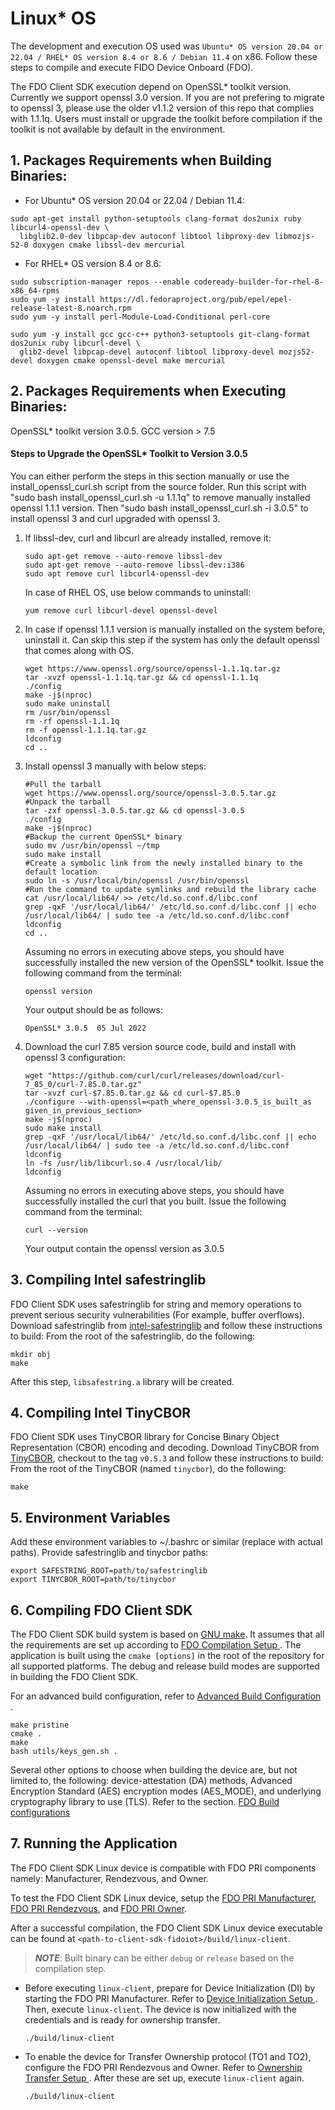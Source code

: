 


# Linux* OS
The development and execution OS used was `Ubuntu* OS version 20.04 or 22.04 / RHEL* OS version 8.4 or 8.6 / Debian 11.4` on x86. Follow these steps to compile and execute FIDO Device Onboard (FDO).

The FDO Client SDK execution depend on OpenSSL* toolkit version. Currently we support openssl 3.0 version. If you are not prefering to migrate to openssl 3, please use the older v1.1.2 version of this repo that complies with 1.1.1q. Users must install or upgrade the toolkit before compilation if the toolkit is not available by default in the environment.

## 1. Packages Requirements when Building Binaries:
* For Ubuntu* OS version 20.04 or 22.04 / Debian 11.4:
```shell
sudo apt-get install python-setuptools clang-format dos2unix ruby libcurl4-openssl-dev \
  libglib2.0-dev libpcap-dev autoconf libtool libproxy-dev libmozjs-52-0 doxygen cmake libssl-dev mercurial
```

* For RHEL* OS version 8.4 or 8.6:
```shell
sudo subscription-manager repos --enable codeready-builder-for-rhel-8-x86_64-rpms
sudo yum -y install https://dl.fedoraproject.org/pub/epel/epel-release-latest-8.noarch.rpm
sudo yum -y install perl-Module-Load-Conditional perl-core
```
```
sudo yum -y install gcc gcc-c++ python3-setuptools git-clang-format dos2unix ruby libcurl-devel \
  glib2-devel libpcap-devel autoconf libtool libproxy-devel mozjs52-devel doxygen cmake openssl-devel make mercurial
```
## 2. Packages Requirements when Executing Binaries:

OpenSSL* toolkit version 3.0.5.
GCC version > 7.5

#### Steps to Upgrade the OpenSSL* Toolkit to Version 3.0.5

You can either perform the steps in this section manually or use the install_openssl_curl.sh script from the source folder. Run this script with "sudo bash install_openssl_curl.sh -u 1.1.1q" to remove manually installed openssl 1.1.1 version. Then "sudo bash install_openssl_curl.sh -i 3.0.5" to install openssl 3 and curl upgraded with openssl 3.

1. If libssl-dev, curl and libcurl are already installed, remove it:
	```
	sudo apt-get remove --auto-remove libssl-dev
	sudo apt-get remove --auto-remove libssl-dev:i386
	sudo apt remove curl libcurl4-openssl-dev
	```
    In case of RHEL OS, use below commands to uninstall:
	```
	yum remove curl libcurl-devel openssl-devel
	```
2. In case if openssl 1.1.1 version is manually installed on the system before, uninstall it.
   Can skip this step if the system has only the default openssl that comes along with OS.
    ```
	wget https://www.openssl.org/source/openssl-1.1.1q.tar.gz
	tar -xvzf openssl-1.1.1q.tar.gz && cd openssl-1.1.1q
	./config
	make -j$(nproc)
	sudo make uninstall
	rm /usr/bin/openssl
	rm -rf openssl-1.1.1q
	rm -f openssl-1.1.1q.tar.gz
	ldconfig
	cd ..
	```

3. Install openssl 3 manually with below steps:
	```
	#Pull the tarball
	wget https://www.openssl.org/source/openssl-3.0.5.tar.gz
	#Unpack the tarball
	tar -zxf openssl-3.0.5.tar.gz && cd openssl-3.0.5
	./config
	make -j$(nproc)
	#Backup the current OpenSSL* binary
	sudo mv /usr/bin/openssl ~/tmp
	sudo make install
	#Create a symbolic link from the newly installed binary to the default location
	sudo ln -s /usr/local/bin/openssl /usr/bin/openssl
	#Run the command to update symlinks and rebuild the library cache
	cat /usr/local/lib64/ >> /etc/ld.so.conf.d/libc.conf
	grep -qxF '/usr/local/lib64/' /etc/ld.so.conf.d/libc.conf || echo /usr/local/lib64/ | sudo tee -a /etc/ld.so.conf.d/libc.conf
	ldconfig
	cd ..
	```
    Assuming no errors in executing above steps, you should have successfully installed the new version of the OpenSSL* toolkit. Issue the following command from the terminal:
	```
	openssl version
	```
	  Your output should be as follows:
	```
	OpenSSL* 3.0.5  05 Jul 2022
	```
4. Download the curl 7.85 version source code, build and install with openssl 3 configuration:
	```
	wget "https://github.com/curl/curl/releases/download/curl-7_85_0/curl-7.85.0.tar.gz"
	tar -xvzf curl-$7.85.0.tar.gz && cd curl-$7.85.0
	./configure --with-openssl=<path_where_openssl-3.0.5_is_built_as given_in_previous_section>
	make -j$(nproc)
	sudo make install
	grep -qxF '/usr/local/lib64/' /etc/ld.so.conf.d/libc.conf || echo /usr/local/lib64/ | sudo tee -a /etc/ld.so.conf.d/libc.conf
	ldconfig
	ln -fs /usr/lib/libcurl.so.4 /usr/local/lib/
	ldconfig 
	```
     Assuming no errors in executing above steps, you should have successfully installed the curl that you built. Issue the following command from the terminal:
	```
	curl --version
	```
	  Your output contain the openssl version as 3.0.5
## 3. Compiling Intel safestringlib
FDO Client SDK uses safestringlib for string and memory operations to prevent serious security vulnerabilities (For example, buffer overflows). Download safestringlib from <a href="https://github.com/intel/safestringlib">intel-safestringlib</a> and follow these instructions to build:
From the root of the safestringlib, do the following:
 ```shell
 mkdir obj
 make
 ```
After this step, `libsafestring.a` library will be created.

## 4. Compiling Intel TinyCBOR
FDO Client SDK uses TinyCBOR library for Concise Binary Object Representation (CBOR) encoding and decoding. Download TinyCBOR from <a href="https://github.com/intel/tinycbor">TinyCBOR</a>, checkout to the tag `v0.5.3` and follow these instructions to build:
From the root of the TinyCBOR (named `tinycbor`), do the following:
 ```shell
 make
 ```

## 5. Environment Variables
Add these environment variables to ~/.bashrc or similar (replace with actual paths).
Provide safestringlib and tinycbor paths:
```shell
export SAFESTRING_ROOT=path/to/safestringlib
export TINYCBOR_ROOT=path/to/tinycbor
```

## 6. Compiling FDO Client SDK

The FDO Client SDK build system is based on <a href="https://www.gnu.org/software/make/">GNU make</a>. It assumes that all the requirements are set up according to [ FDO Compilation Setup ](setup.md). The application is built using the `cmake [options]` in the root of the repository for all supported platforms. The debug and release build modes are supported in building the FDO Client SDK.

For an advanced build configuration, refer to [ Advanced Build Configuration ](build_conf.md).

```shell
make pristine
cmake .
make
bash utils/keys_gen.sh .
```

Several other options to choose when building the device are, but not limited to, the following: device-attestation (DA) methods, Advanced Encryption Standard (AES) encryption modes (AES_MODE), and underlying cryptography library to use (TLS).
Refer to the section. [FDO Build configurations](build_conf.md)

<a name="run_linux_fdo"></a>

## 7. Running the Application <!-- Ensuring generic updates are captured where applicable -->
The FDO Client SDK Linux device is compatible with FDO PRI components namely: Manufacturer, Rendezvous, and Owner.

To test the FDO Client SDK Linux device, setup the [FDO PRI Manufacturer](https://github.com/secure-device-onboard/pri-fidoiot/blob/master/component-samples/demo/manufacturer/README.md),
[FDO PRI Rendezvous](https://github.com/secure-device-onboard/pri-fidoiot/blob/master/component-samples/demo/rv/README.md), and
[FDO PRI Owner](https://github.com/secure-device-onboard/pri-fidoiot/blob/master/component-samples/demo/owner/README.md).

After a successful compilation, the FDO Client SDK Linux device executable can be found at `<path-to-client-sdk-fidoiot>/build/linux-client`.
> ***NOTE***: Built binary can be either `debug` or `release` based on the compilation step.

- Before executing `linux-client`, prepare for Device Initialization (DI) by starting the FDO PRI Manufacturer.
  Refer to [ Device Initialization Setup ](DI_setup.md).
  Then, execute `linux-client`. The device is now initialized with the credentials and is ready for ownership transfer.

  ```shell
  ./build/linux-client
  ```

- To enable the device for Transfer Ownership protocol (TO1 and TO2), configure the FDO PRI Rendezvous and Owner.
  Refer to [ Ownership Transfer Setup ](ownership_transfer.md).
  After these are set up, execute `linux-client` again.

  ```shell
  ./build/linux-client
  ```


